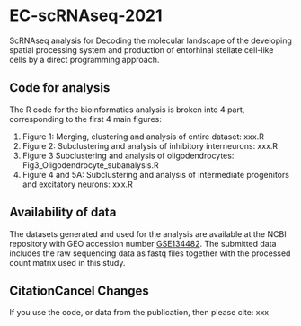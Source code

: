 # EC-scRNAseq-2021
ScRNAseq analysis for Decoding the molecular landscape of the developing spatial processing system and production of entorhinal stellate cell-like cells by a direct programming approach.

## Code for analysis
The R code for the bioinformatics analysis is broken into 4 part, corresponding to the first 4 main figures:
1. Figure 1: Merging, clustering and analysis of entire dataset: xxx.R
2. Figure 2: Subclustering and analysis of inhibitory interneurons: xxx.R
3. Figure 3 Subclustering and analysis of oligodendrocytes: Fig3_Oligodendrocyte_subanalysis.R
4. Figure 4 and 5A: Subclustering and analysis of intermediate progenitors and excitatory neurons: xxx.R

## Availability of data
The datasets generated and used for the analysis are available at the NCBI repository with GEO accession number [GSE134482](https://www.ncbi.nlm.nih.gov/geo/query/acc.cgi?acc=GSE134482). The submitted data includes the raw sequencing data as fastq files together with the processed count matrix used in this study.

## CitationCancel Changes
If you use the code, or data from the publication, then please cite:
xxx
